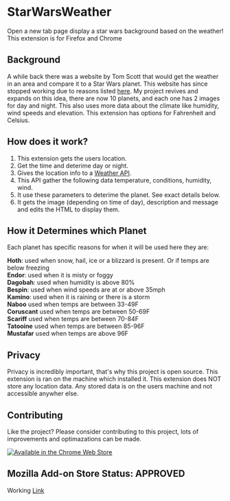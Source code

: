 # StarWarsWeather
Open a new tab page display a star wars background based on the weather!
This extension is for Firefox and Chrome

## Background
A while back there was a website by Tom Scott that would get the weather in an area and compare it to a Star Wars planet. This website has since stopped working due to reasons listed [here](https://www.tomscott.com/weather/starwars/). My project revives and expands on this idea, there are now 10 planets, and each one has 2 images for day and night. This also uses more data about the climate like humidity, wind speeds and elevation. This extension has options for Fahrenheit and Celsius.

## How does it work?
1. This extension gets the users location.
2. Get the time and deterime day or night.
3. Gives the location info to a [Weather API](https://openweathermap.org/).
4. This API gather the following data temperature, conditions, humidity, wind.
5. It use these parameters to deterime the planet. See exact details below.
6. It gets the image (depending on time of day), description and message and edits the HTML to display them.

## How it Determines which Planet
Each planet has specific reasons for when it will be used here they are:  

**Hoth**: used when snow, hail, ice or a blizzard is present. Or if temps are below freezing  
**Endor**: used when it is misty or foggy  
**Dagobah**: used when humidity is above 80%  
**Bespin**: used when wind speeds are at or above 35mph  
**Kamino**: used when it is raining or there is a storm  
**Naboo** used when temps are between 33-49F  
**Coruscant** used when temps are between 50-69F  
**Scariff** used when temps are between 70-84F  
**Tatooine** used when temps are between 85-96F  
**Mustafar** used when temps are above 96F  

## Privacy
Privacy is incredibly important, that's why this project is open source. This extension is ran on the machine which installed it. This extension does NOT store any location data. Any stored data is on the users machine and not accessible anywher else.

## Contributing
Like the project? Please consider contributing to this project, lots of improvements and optimazations can be made.

[![Available in the Chrome Web Store](https://user-images.githubusercontent.com/19192015/132961666-64cf372a-ad35-47ad-b378-4de4b4a07d6d.png)](https://chrome.google.com/webstore/detail/star-wars-weather/hjphhbgleggdljkdlmlblbamlnkmdgag)

## Mozilla Add-on Store Status: APPROVED
Working [Link](https://addons.mozilla.org/en-US/firefox/addon/star-wars-weather/)